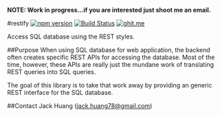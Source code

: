 **NOTE: Work in progress...if you are interested just shoot me an email.**

#restify
[![npm version](https://badge.fury.io/js/%40jhuang78%2Frestify.svg)](https://badge.fury.io/js/%40jhuang78%2Frestify) [![Build Status](https://travis-ci.org/jhuang78/restify.svg)](https://travis-ci.org/jhuang78/restify) [![ghit.me](https://ghit.me/badge.svg?repo=jhuang78/restify)](https://ghit.me/repo/jhuang78/restify)

Access SQL database using the REST styles.

##Purpose
When using SQL database for web application, the backend often creates specific REST APIs for accessing the database. Most of the time, however, these APIs are really just the mundane work of translating REST queries into SQL queries. 

The goal of this library is to take that work away by providing an generic REST interface for the SQL database.

##Contact
Jack Huang (jack.huang78@gmail.com)


